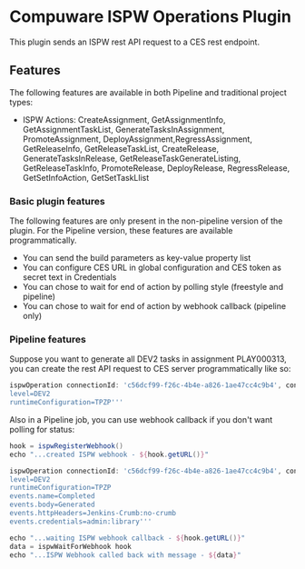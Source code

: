 # Compuware ISPW Operations Plugin

This plugin sends an ISPW rest API request to a CES rest endpoint.

## Features

The following features are available in both Pipeline and traditional
project types:

* ISPW Actions: CreateAssignment, GetAssignmentInfo, GetAssignmentTaskList, GenerateTasksInAssignment, PromoteAssignment, DeployAssignment,RegressAssignment, GetReleaseInfo, GetReleaseTaskList, CreateRelease, GenerateTasksInRelease, GetReleaseTaskGenerateListing, GetReleaseTaskInfo, PromoteRelease, DeployRelease, RegressRelease, GetSetInfoAction, GetSetTaskLlist

### Basic plugin features

The following features are only present in the non-pipeline version of
the plugin. For the Pipeline version, these features are available
programmatically.

* You can send the build parameters as key-value property list
* You can configure CES URL in global configuration and CES token as secret text in Credentials
* You can chose to wait for end of action by polling style (freestyle and pipeline)
* You can chose to wait for end of action by webhook callback (pipeline only)

### Pipeline features

Suppose you want to generate all DEV2 tasks in assignment PLAY000313,
you can create the rest API request to CES server programmatically like so:

```groovy
ispwOperation connectionId: 'c56dcf99-f26c-4b4e-a826-1ae47cc4c9b4', consoleLogResponseBody: true, credentialsId: '733e1263-4334-4852-b4cc-27ebc4685b94', ispwAction: 'GenerateTasksInAssignment', ispwRequestBody: '''assignmentId=PLAY000313
level=DEV2
runtimeConfiguration=TPZP'''
```

Also in a Pipeline job, you can use webhook callback if you don't want polling for status:

```groovy
hook = ispwRegisterWebhook()
echo "...created ISPW webhook - ${hook.getURL()}"

ispwOperation connectionId: 'c56dcf99-f26c-4b4e-a826-1ae47cc4c9b4', consoleLogResponseBody: true, credentialsId: '733e1263-4334-4852-b4cc-27ebc4685b94', ispwAction: 'GenerateTasksInAssignment', ispwRequestBody: '''assignmentId=PLAY000313
level=DEV2
runtimeConfiguration=TPZP
events.name=Completed
events.body=Generated
events.httpHeaders=Jenkins-Crumb:no-crumb
events.credentials=admin:library'''

echo "...waiting ISPW webhook callback - ${hook.getURL()}"
data = ispwWaitForWebhook hook
echo "...ISPW Webhook called back with message - ${data}"
```
